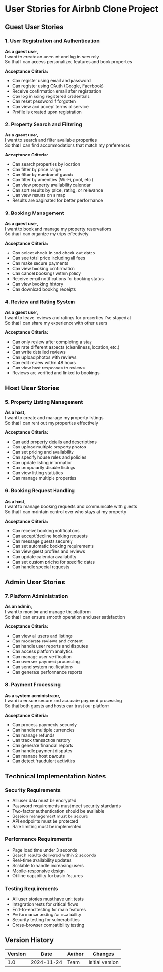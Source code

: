 # User Stories for Airbnb Clone Project

## Guest User Stories

### 1. User Registration and Authentication
**As a guest user,**  
I want to create an account and log in securely  
So that I can access personalized features and book properties

**Acceptance Criteria:**
- Can register using email and password
- Can register using OAuth (Google, Facebook)
- Receive confirmation email after registration
- Can log in using registered credentials
- Can reset password if forgotten
- Can view and accept terms of service
- Profile is created upon registration

### 2. Property Search and Filtering
**As a guest user,**  
I want to search and filter available properties  
So that I can find accommodations that match my preferences

**Acceptance Criteria:**
- Can search properties by location
- Can filter by price range
- Can filter by number of guests
- Can filter by amenities (Wi-Fi, pool, etc.)
- Can view property availability calendar
- Can sort results by price, rating, or relevance
- Can view results on a map
- Results are paginated for better performance

### 3. Booking Management
**As a guest user,**  
I want to book and manage my property reservations  
So that I can organize my trips effectively

**Acceptance Criteria:**
- Can select check-in and check-out dates
- Can see total price including all fees
- Can make secure payments
- Can view booking confirmation
- Can cancel bookings within policy
- Receive email notifications for booking status
- Can view booking history
- Can download booking receipts

### 4. Review and Rating System
**As a guest user,**  
I want to leave reviews and ratings for properties I've stayed at  
So that I can share my experience with other users

**Acceptance Criteria:**
- Can only review after completing a stay
- Can rate different aspects (cleanliness, location, etc.)
- Can write detailed reviews
- Can upload photos with reviews
- Can edit review within 48 hours
- Can view host responses to reviews
- Reviews are verified and linked to bookings

## Host User Stories

### 5. Property Listing Management
**As a host,**  
I want to create and manage my property listings  
So that I can rent out my properties effectively

**Acceptance Criteria:**
- Can add property details and descriptions
- Can upload multiple property photos
- Can set pricing and availability
- Can specify house rules and policies
- Can update listing information
- Can temporarily disable listings
- Can view listing statistics
- Can manage multiple properties

### 6. Booking Request Handling
**As a host,**  
I want to manage booking requests and communicate with guests  
So that I can maintain control over who stays at my property

**Acceptance Criteria:**
- Can receive booking notifications
- Can accept/decline booking requests
- Can message guests securely
- Can set automatic booking requirements
- Can view guest profiles and reviews
- Can update calendar availability
- Can set custom pricing for specific dates
- Can handle special requests

## Admin User Stories

### 7. Platform Administration
**As an admin,**  
I want to monitor and manage the platform  
So that I can ensure smooth operation and user satisfaction

**Acceptance Criteria:**
- Can view all users and listings
- Can moderate reviews and content
- Can handle user reports and disputes
- Can access platform analytics
- Can manage user verification
- Can oversee payment processing
- Can send system notifications
- Can generate performance reports

### 8. Payment Processing
**As a system administrator,**  
I want to ensure secure and accurate payment processing  
So that both guests and hosts can trust our platform

**Acceptance Criteria:**
- Can process payments securely
- Can handle multiple currencies
- Can manage refunds
- Can track transaction history
- Can generate financial reports
- Can handle payment disputes
- Can manage host payouts
- Can detect fraudulent activities

## Technical Implementation Notes

### Security Requirements
- All user data must be encrypted
- Password requirements must meet security standards
- Two-factor authentication should be available
- Session management must be secure
- API endpoints must be protected
- Rate limiting must be implemented

### Performance Requirements
- Page load time under 3 seconds
- Search results delivered within 2 seconds
- Real-time availability updates
- Scalable to handle increasing users
- Mobile-responsive design
- Offline capability for basic features

### Testing Requirements
- All user stories must have unit tests
- Integration tests for critical flows
- End-to-end testing for main features
- Performance testing for scalability
- Security testing for vulnerabilities
- Cross-browser compatibility testing

## Version History

| Version | Date | Author | Changes |
|---------|------|---------|---------|
| 1.0 | 2024-11-24 | Team | Initial version |

